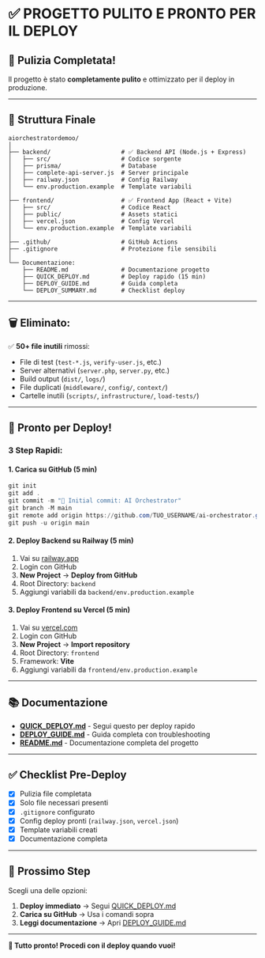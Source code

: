 # ✅ PROGETTO PULITO E PRONTO PER IL DEPLOY

## 🎉 **Pulizia Completata!**

Il progetto è stato **completamente pulito** e ottimizzato per il deploy in produzione.

---

## 📁 **Struttura Finale**

```
aiorchestratordemoo/
│
├── backend/                    # ✅ Backend API (Node.js + Express)
│   ├── src/                    # Codice sorgente
│   ├── prisma/                 # Database
│   ├── complete-api-server.js  # Server principale
│   ├── railway.json            # Config Railway
│   └── env.production.example  # Template variabili
│
├── frontend/                   # ✅ Frontend App (React + Vite)
│   ├── src/                    # Codice React
│   ├── public/                 # Assets statici
│   ├── vercel.json             # Config Vercel
│   └── env.production.example  # Template variabili
│
├── .github/                    # GitHub Actions
├── .gitignore                  # Protezione file sensibili
│
└── Documentazione:
    ├── README.md               # Documentazione progetto
    ├── QUICK_DEPLOY.md         # Deploy rapido (15 min)
    ├── DEPLOY_GUIDE.md         # Guida completa
    └── DEPLOY_SUMMARY.md       # Checklist deploy
```

---

## 🗑️ **Eliminato:**

✅ **50+ file inutili** rimossi:
- File di test (`test-*.js`, `verify-user.js`, etc.)
- Server alternativi (`server.php`, `server.py`, etc.)
- Build output (`dist/`, `logs/`)
- File duplicati (`middleware/`, `config/`, `context/`)
- Cartelle inutili (`scripts/`, `infrastructure/`, `load-tests/`)

---

## 🚀 **Pronto per Deploy!**

### **3 Step Rapidi:**

#### **1. Carica su GitHub (5 min)**

```powershell
git init
git add .
git commit -m "🚀 Initial commit: AI Orchestrator"
git branch -M main
git remote add origin https://github.com/TUO_USERNAME/ai-orchestrator.git
git push -u origin main
```

#### **2. Deploy Backend su Railway (5 min)**

1. Vai su [railway.app](https://railway.app)
2. Login con GitHub
3. **New Project** → **Deploy from GitHub**
4. Root Directory: `backend`
5. Aggiungi variabili da `backend/env.production.example`

#### **3. Deploy Frontend su Vercel (5 min)**

1. Vai su [vercel.com](https://vercel.com)
2. Login con GitHub
3. **New Project** → **Import repository**
4. Root Directory: `frontend`
5. Framework: **Vite**
6. Aggiungi variabili da `frontend/env.production.example`

---

## 📚 **Documentazione**

- **[QUICK_DEPLOY.md](QUICK_DEPLOY.md)** - Segui questo per deploy rapido
- **[DEPLOY_GUIDE.md](DEPLOY_GUIDE.md)** - Guida completa con troubleshooting
- **[README.md](README.md)** - Documentazione completa del progetto

---

## ✅ **Checklist Pre-Deploy**

- [x] Pulizia file completata
- [x] Solo file necessari presenti
- [x] `.gitignore` configurato
- [x] Config deploy pronti (`railway.json`, `vercel.json`)
- [x] Template variabili creati
- [x] Documentazione completa

---

## 🎯 **Prossimo Step**

Scegli una delle opzioni:

1. **Deploy immediato** → Segui [QUICK_DEPLOY.md](QUICK_DEPLOY.md)
2. **Carica su GitHub** → Usa i comandi sopra
3. **Leggi documentazione** → Apri [DEPLOY_GUIDE.md](DEPLOY_GUIDE.md)

---

**🎉 Tutto pronto! Procedi con il deploy quando vuoi!**


